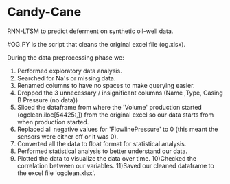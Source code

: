# Candy-Cane
RNN-LTSM to predict deferment on synthetic oil-well data.

#OG.PY is the script that cleans the original excel file (og.xlsx).

During the data preprocessing phase we:

1) Performed exploratory data analysis.
2) Searched for Na's or missing data.
3) Renamed columns to have no spaces to make querying easier.
4) Dropped the 3 unnecessary / insignificant columns (Name ,Type, Casing B Pressure (no data))
5) Sliced the dataframe from where the 'Volume' production started (ogclean.iloc[54425:,]) from the original excel so our data starts from when production started.
6) Replaced all negative values for 'FlowlinePressure' to 0 (this meant the sensors were either off or it was 0).
7) Converted all the data to float format for statistical analysis.
8) Performed statistical analysis to better understand our data.
9) Plotted the data to visualize the data over time.
10)Checked the correlation between our variables.
11)Saved our cleaned dataframe to the excel file 'ogclean.xlsx'.
